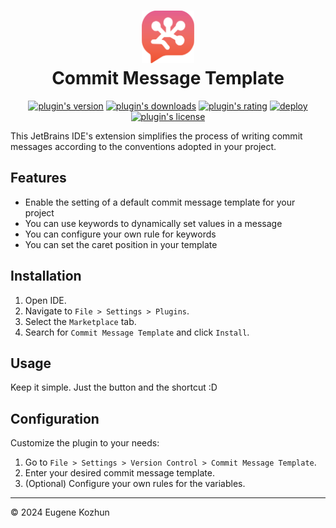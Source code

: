 <h1 align="center">
    <img src="src/main/resources/META-INF/pluginIcon.svg" width="84" height="84" alt="logo"/>
    <br/>
    Commit Message Template
</h1>

<p align="center">
    <a href="https://plugins.jetbrains.com/plugin/23100-commit-message-template"><img alt="plugin's version" src="https://img.shields.io/jetbrains/plugin/v/23100-commit-message-template?style=flat-square"/></a>
    <a href="https://plugins.jetbrains.com/plugin/23100-commit-message-template"><img alt="plugin's downloads" src="https://img.shields.io/jetbrains/plugin/d/23100-commit-message-template?style=flat-square"/></a>
    <a href="https://plugins.jetbrains.com/plugin/23100-commit-message-template"><img alt="plugin's rating" src="https://img.shields.io/jetbrains/plugin/r/stars/23100-commit-message-template?style=flat-square"/></a>
    <a href="https://github.com/EugeneKozhun/commit-message-template/actions/workflows/publish-workflow.yml"><img alt="deploy" src="https://img.shields.io/github/actions/workflow/status/EugeneKozhun/commit-message-template/publish-workflow.yml?label=deploy&style=flat-square"/></a>
    <a href="https://github.com/EugeneKozhun/commit-message-template/blob/main/LICENSE.md"><img alt="plugin's license" src="https://img.shields.io/github/license/EugeneKozhun/commit-message-template?style=flat-square"/></a>
</p>

This JetBrains IDE's extension simplifies the process of writing commit messages according to the conventions adopted in
your project.

## Features

- Enable the setting of a default commit message template for your project
- You can use keywords to dynamically set values in a message
- You can configure your own rule for keywords
- You can set the caret position in your template

## Installation

1. Open IDE.
2. Navigate to `File > Settings > Plugins`.
3. Select the `Marketplace` tab.
4. Search for `Commit Message Template` and click `Install`.

## Usage

Keep it simple.
Just the button and the shortcut :D

## Configuration

Customize the plugin to your needs:

1. Go to `File > Settings > Version Control > Commit Message Template`.
2. Enter your desired commit message template.
3. (Optional) Configure your own rules for the variables.

---

© 2024 Eugene Kozhun
